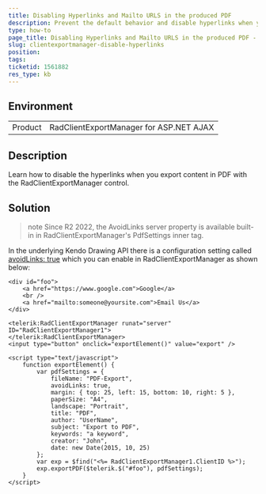 ```yaml
---
title: Disabling Hyperlinks and Mailto URLS in the produced PDF
description: Prevent the default behavior and disable hyperlinks when you export content in PDF with the Telerik RadClientExportManager
type: how-to
page_title: Disabling Hyperlinks and Mailto URLS in the produced PDF - Telerik Web UI RadClientExportManager
slug: clientexportmanager-disable-hyperlinks
position: 
tags: 
ticketid: 1561882
res_type: kb
---
```


## Environment
<table>
	<tbody>
		<tr>
			<td>Product</td>
			<td>RadClientExportManager for ASP.NET AJAX</td>
		</tr>
	</tbody>
</table>


## Description
Learn how to disable the hyperlinks when you export content in PDF with the RadClientExportManager control.

## Solution

>note Since R2 2022, the AvoidLinks server property is available built-in in RadClientExportManager's PdfSettings inner tag.

In the underlying Kendo Drawing API there is a configuration setting called [avoidLinks: true](https://docs.telerik.com/kendo-ui/framework/drawing/pdf-output/hyperlinks) which you can enable in RadClientExportManager as shown below:

````ASP.NET
<div id="foo">
    <a href="https://www.google.com">Google</a>
    <br />
    <a href="mailto:someone@yoursite.com">Email Us</a>
</div>

<telerik:RadClientExportManager runat="server" ID="RadClientExportManager1">
</telerik:RadClientExportManager>
<input type="button" onclick="exportElement()" value="export" />

<script type="text/javascript">
    function exportElement() {
        var pdfSettings = {
            fileName: "PDF-Export",
            avoidLinks: true,
            margin: { top: 25, left: 15, bottom: 10, right: 5 },
            paperSize: "A4",
            landscape: "Portrait",
            title: "PDF",
            author: "UserName",
            subject: "Export to PDF",
            keywords: "a keyword",
            creator: "John",
            date: new Date(2015, 10, 25)
        };
        var exp = $find("<%= RadClientExportManager1.ClientID %>");
        exp.exportPDF($telerik.$("#foo"), pdfSettings);
    }
</script>
````

 